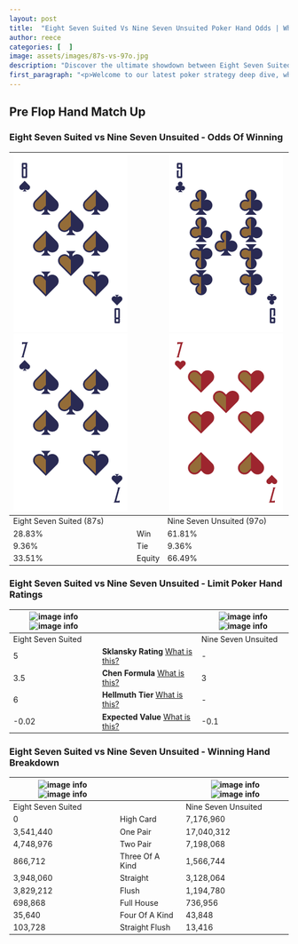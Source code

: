 ```yaml
---
layout: post
title:  "Eight Seven Suited Vs Nine Seven Unsuited Poker Hand Odds | Which Is The Better Hand In Poker? A Complete Guide"
author: reece
categories: [  ]
image: assets/images/87s-vs-97o.jpg
description: "Discover the ultimate showdown between Eight Seven Suited and Nine Seven Unsuited in poker! Uncover the odds, strategies, and scenarios where one hand triumphs over the other. Get ready to up your poker game with this thrilling analysis."
first_paragraph: "<p>Welcome to our latest poker strategy deep dive, where we're pitting two distinct hands against each other in a high-stakes showdown: Eight Seven Suited vs Nine Seven Unsuited.</p><p>In the dynamic world of poker, every decision counts, and knowing which hand holds the upper hand is key to your success at the table.</p><p>In this article, we'll dissect these two hands, explore the scenarios where one dominates the other, and equip you with the knowledge to make strategic choices that can tip the odds in your favor.</p><p>Get ready to unravel the intriguing dynamics of these poker hands and elevate your game to new heights.</p>"
---
```




[comment]: # (sp0)

## Pre Flop Hand Match Up

<div class="table hand-ratings" markdown="1"> 



### Eight Seven Suited vs Nine Seven Unsuited - Odds Of Winning


    
| ![image info](assets/images/hand1/8.png) ![image info](assets/images/hand1/7.png) |  | ![image info](assets/images/hand2/9.png) ![image info](assets/images/hand2/7o.png) |
| -------- | -------- | -------- |
| Eight Seven Suited (87s) |  | Nine Seven Unsuited (97o) |
| 28.83% | Win | 61.81% |
| 9.36% | Tie | 9.36% |
| 33.51% | Equity | 66.49% |




[comment]: # (sp1)



### Eight Seven Suited vs Nine Seven Unsuited - Limit Poker Hand Ratings


    
| ![image info](https://www.riverpairs.com/assets/images/hand1/8.png) ![image info](https://www.riverpairs.com/assets/images/hand1/7.png) |  | ![image info](https://www.riverpairs.com/assets/images/hand2/9.png) ![image info](https://www.riverpairs.com/assets/images/hand2/7o.png) |
| -------- | -------- | -------- |
| Eight Seven Suited |  | Nine Seven Unsuited |
| 5 | **Sklansky Rating** [What is this?](/sklansky-rating-explained) | - |
| 3.5 | **Chen Formula** [What is this?](/chen-formula-explained) | 3 |
| 6 | **Hellmuth Tier** [What is this?](/Hellmuth-tier-explained) | - |
| -0.02 | **Expected Value** [What is this?](/expected-value-explained) | -0.1 |




[comment]: # (sp2)



### Eight Seven Suited vs Nine Seven Unsuited - Winning Hand Breakdown


    
| ![image info](https://www.riverpairs.com/assets/images/hand1/8.png) ![image info](https://www.riverpairs.com/assets/images/hand1/7.png) |  | ![image info](https://www.riverpairs.com/assets/images/hand2/9.png) ![image info](https://www.riverpairs.com/assets/images/hand2/7o.png) |
| -------- | -------- | -------- |
| Eight Seven Suited |  | Nine Seven Unsuited |
| 0 | High Card | 7,176,960 |
| 3,541,440 | One Pair | 17,040,312 |
| 4,748,976 | Two Pair | 7,198,068 |
| 866,712 | Three Of A Kind | 1,566,744 |
| 3,948,060 | Straight | 3,128,064 |
| 3,829,212 | Flush | 1,194,780 |
| 698,868 | Full House | 736,956 |
| 35,640 | Four Of A Kind | 43,848 |
| 103,728 | Straight Flush | 13,416 |




[comment]: # (sp3)



</div>

[comment]: # (sp4)



[comment]: # (sp5)


